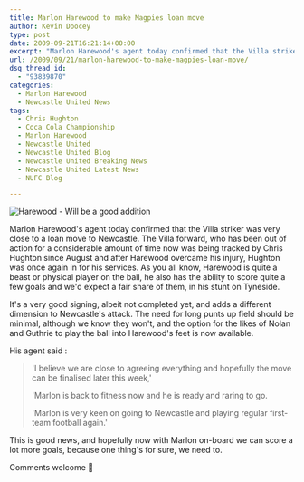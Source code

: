 ```yaml
---
title: Marlon Harewood to make Magpies loan move
author: Kevin Doocey
type: post
date: 2009-09-21T16:21:14+00:00
excerpt: "Marlon Harewood's agent today confirmed that the Villa striker was very close to a loan.."
url: /2009/09/21/marlon-harewood-to-make-magpies-loan-move/
dsq_thread_id:
  - "93839870"
categories:
  - Marlon Harewood
  - Newcastle United News
tags:
  - Chris Hughton
  - Coca Cola Championship
  - Marlon Harewood
  - Newcastle United
  - Newcastle United Blog
  - Newcastle United Breaking News
  - Newcastle United Latest News
  - NUFC Blog

---
```

![Harewood - Will be a good addition](http://static.guim.co.uk/sys-images/Football/Clubs/Club%20Home/2009/3/13/1236946987961/Marlon-Harewood-in-action-001.jpg)

Marlon Harewood's agent today confirmed that the Villa striker was very close to a loan move to Newcastle. The Villa forward, who has been out of action for a considerable amount of time now was being tracked by Chris Hughton since August and after Harewood overcame his injury, Hughton was once again in for his services. As you all know, Harewood is quite a beast or  physical player on the ball, he also has the ability to score quite a few goals and we'd expect a fair share of them, in his stunt on Tyneside.

It's a very good signing, albeit not completed yet, and adds a different dimension to Newcastle's attack. The need for long punts up field should be minimal, although we know they won't, and the option for the likes of Nolan and Guthrie to play the ball into Harewood's feet is now available.

His agent said :

> 'I believe we are close to agreeing everything and hopefully the move can be finalised later this week,'
>
> 'Marlon is back to fitness now and he is ready and raring to go.
>
> 'Marlon is very keen on going to Newcastle and playing regular first-team football again.'

This is good news, and hopefully now with Marlon on-board we can score a lot more goals, because one thing's for sure, we need to.

Comments welcome 🙂
